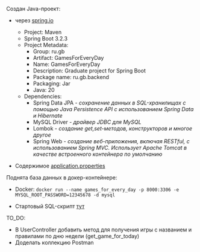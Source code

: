 Создан Java-проект:
- через [spring.io](https://start.spring.io)
    - Project: Maven
    - Spring Boot  3.2.3
    - Project Metadata:
        - Group: ru.gb
        - Artifact: GamesForEveryDay
        - Name: GamesForEveryDay
        - Description: Graduate project for Spring Boot
        - Package name: ru.gb.backend
        - Packaging: Jar
        - Java: 20
    - Dependencies:
        - Spring Data JPA - _сохранение данных в SQL-хранилищах с помощью Java Persistence API с использованием Spring Data и Hibernate_
        - MySQL Driver - _драйвер JDBC для MySQL_
        - Lombok - _создание get,set-методов, конструкторов и многое другое_
        - Spring Web - _создание веб-приложения, включая RESTful, с использованием Spring MVC. Использует Apache Tomcat в качестве встроенного контейнера по умолчанию_

- Содержимое [application.properties](./src/main/resources/application.properties)

Поднята база данных в докер-контейнере:
- Docker: `docker run --name games_for_every_day -p 8000:3306 -e MYSQL_ROOT_PASSWORD=12345678 -d mysql`

- Стартовый SQL-скрипт [тут](./sql/query.sql)

TO_DO:
- В UserController добавить метод для получения игры с названием и правилами по дню недели (get_game_for_today)
- Доделать коллекцию Postman 

